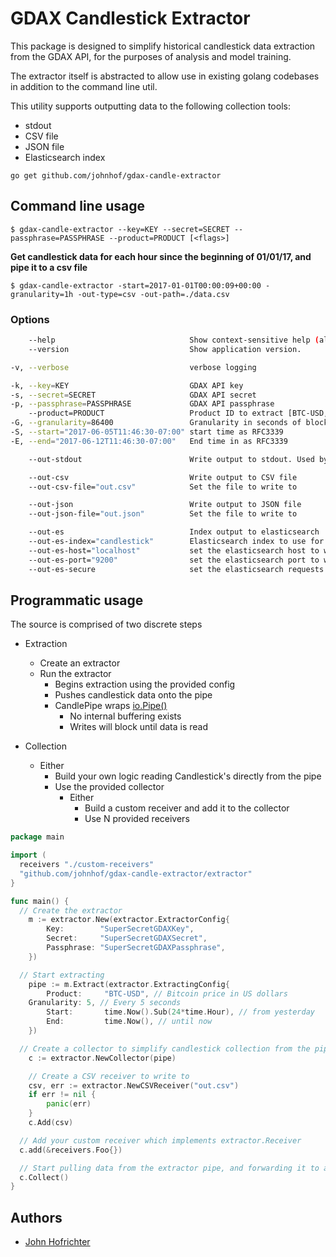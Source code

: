 # GDAX Candlestick Extractor

This package is designed to simplify historical candlestick data extraction from the GDAX API, for the purposes of analysis and  model training.

The extractor itself is abstracted to allow use in existing golang codebases in addition to the command line util.

This utility supports outputting data to the following collection tools:
  * stdout
  * CSV file
  * JSON file
  * Elasticsearch index

`go get github.com/johnhof/gdax-candle-extractor`

## Command line usage

`$ gdax-candle-extractor --key=KEY --secret=SECRET --passphrase=PASSPHRASE --product=PRODUCT [<flags>]`

**Get candlestick data for each hour since the beginning of 01/01/17, and pipe it to a csv file**

`$ gdax-candle-extractor -start=2017-01-01T00:00:09+00:00 -granularity=1h -out-type=csv -out-path=./data.csv`

### Options

```bash
    --help                              Show context-sensitive help (also try --help-long and --help-man).
    --version                           Show application version.

-v, --verbose                           verbose logging

-k, --key=KEY                           GDAX API key
-s, --secret=SECRET                     GDAX API secret
-p, --passphrase=PASSPHRASE             GDAX API passphrase
    --product=PRODUCT                   Product ID to extract [BTC-USD, ETH-USD, LTC-USD]
-G, --granularity=86400                 Granularity in seconds of blocks in the candlestick data
-S, --start="2017-06-05T11:46:30-07:00" start time as RFC3339
-E, --end="2017-06-12T11:46:30-07:00"   End time in as RFC3339

    --out-stdout                        Write output to stdout. Used by default if no other output is specified

    --out-csv                           Write output to CSV file
    --out-csv-file="out.csv"            Set the file to write to

    --out-json                          Write output to JSON file
    --out-json-file="out.json"          Set the file to write to

    --out-es                            Index output to elasticsearch
    --out-es-index="candlestick"        Elasticsearch index to use for output
    --out-es-host="localhost"           set the elasticsearch host to write to
    --out-es-port="9200"                set the elasticsearch port to write to
    --out-es-secure                     set the elasticsearch requests to use https
```

## Programmatic usage

The source is comprised of two discrete steps
- Extraction
  - Create an extractor
  - Run the extractor
    - Begins extraction using the provided config
    - Pushes candlestick data onto the pipe
    - CandlePipe wraps [io.Pipe()](https://golang.org/pkg/io/#Pipe)
      - No internal buffering exists
      - Writes will block until data is read

- Collection
  - Either
    - Build your own logic reading Candlestick's directly from the pipe
    - Use the provided collector
      - Either
        - Build a custom receiver and add it to the collector
        - Use N provided receivers

```go
package main

import (
  receivers "./custom-receivers"
  "github.com/johnhof/gdax-candle-extractor/extractor"
}

func main() {
  // Create the extractor
	m := extractor.New(extractor.ExtractorConfig{
		Key:        "SuperSecretGDAXKey",
		Secret:     "SuperSecretGDAXSecret",
		Passphrase: "SuperSecretGDAXPassphrase",
	})

  // Start extracting
	pipe := m.Extract(extractor.ExtractingConfig{
		Product:     "BTC-USD", // Bitcoin price in US dollars
    Granularity: 5, // Every 5 seconds
		Start:       time.Now().Sub(24*time.Hour), // from yesterday
		End:         time.Now(), // until now
	})

  // Create a collector to simplify candlestick collection from the pipe
	c := extractor.NewCollector(pipe)

	// Create a CSV receiver to write to
	csv, err := extractor.NewCSVReceiver("out.csv")
	if err != nil {
		panic(err)
	}
	c.Add(csv)

  // Add your custom receiver which implements extractor.Receiver
  c.add(&receivers.Foo{})

  // Start pulling data from the extractor pipe, and forwarding it to all receivers
  c.Collect()
}
```

## Authors

* [John Hofrichter](github.com/johnhof)
